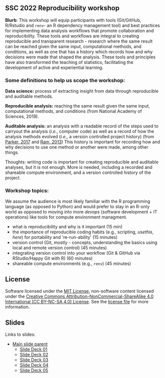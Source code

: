 ## SSC 2022 Reproducibility workshop

**Blurb**: This workshop will equip participants with tools (Git/GitHub, R/Rstudio and `renv`- an 
R dependency management tool) and best practices for implementing data analysis workflows that 
promote collaboration and reproducibility. These tools and workflows are integral to creating 
reproducible and transparent research - research where the same result can be reached given the 
same input, computational methods, and conditions, as well as one that has a history which records
how and why decisions were made that shaped the analysis. These tools and principles have also 
transformed the teaching of statistics, facilitating the development of active and experiential learning.

### Some definitions to help us scope the workshop:

**Data science:** process of extracting insight from data through reproducible and auditable methods.

**Reproducible analysis:** reaching the same result given the same input, computational methods, 
and conditions (from National Academy of Sciences, 2019).

**Auditable analysis:** an analysis with a readable record of the steps used to carryout
the analysis (*i.e.*, computer code) 
as well as a record of how the analysis methods evolved 
(*i.e.,* a version controlled project history) (from [Parker, 2017](https://onlinelibrary.wiley.com/doi/10.1111/brv.12013) and [Ram, 2013](https://scfbm.biomedcentral.com/articles/10.1186/1751-0473-8-7))
This history is important for recording how and why decisions to use one method 
or another were made, among other things.  

Thoughts: writing code is important for creating reproducible and auditable analyses, but it is not enough. 
More is needed, including a recorded and shareable compute environment, and a version controlled history of the project.

### Workshop topics:

We assume the audience is most likely familiar with the R programming language (as opposed to Python) 
and would prefer to stay in an R-only world as opposed to moving into more *devops* (software development + IT operations) like tools for 
compute environment managment.

- what is reproducibility and why is it important (15 min)
- the importance of reproducible coding habits (e.g., scripting, *usethis*, *here*) for portability and 're-run-ability' (15 minutes)
- version control (Git, mostly - concepts, understanding the basics using local and remote version control) (45 minutes)
- integrating version control into your workflow (Git & GitHub via RStudio/Happy Git with R) (60 minutes)
- shareable compute environments (e.g., `renv`) (45 minutes)

## License

Software licensed under the [MIT License](https://spdx.org/licenses/MIT.html), 
non-software content licensed under the 
[Creative Commons Attribution-NonCommercial-ShareAlike 4.0 International (CC BY-NC-SA 4.0) License](https://creativecommons.org/licenses/by-nc-sa/4.0/). 
See the [license file](LICENSE.md) for more information.

## Slides

Links to slides:
* [Main slide parent](https://github.com/ttimbers/ssc-2022-reproducibility-workshop/blob/main/SSC-2022-Reproducibility-Workshop.html)
    * [Slide Deck 01](01-what-is-reproducibility.html)
    * [Slide Deck 02](02-importance-of-reproducible-coding-habits.html)
    * [Slide Deck 03](03-version-control.html)
    * [Slide Deck 04](04-integration-version-control-Rstudio.html)
    * [Slide Deck 05](05-shareable-compute.html)
